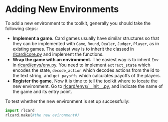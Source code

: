 # Adding New Environments
To add a new environment to the toolkit, generally you should take the following steps:
*   **Implement a game.** Card games usually have similar structures so that they can be implemented with `Game`, `Round`, `Dealer`, `Judger`, `Player`, as in existing games. The easiest way is to inherit the classed in [rlcard/core.py](../rlcard/core.py) and implement the functions.
*   **Wrap the game with an environment.** The easiest way is to inherit `Env` in [rlcard/envs/env.py](../rlcard/env/env.py). You need to implement `extract_state` which encodes the state, `decode_action` which decodes actions from the id to the text string, and `get_payoffs` which calculates payoffs of the players.
*   **Register the game.** Now it is time to tell the toolkit where to locate the new environment. Go to [rlcard/envs/\_\_init\_\_.py](../rlcard/envs/__init__.py), and indicate the name of the game and its entry point.

To test whether the new environment is set up successfully:
```python
import rlcard
rlcard.make(#the new evironment#)
```
